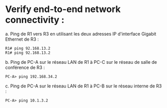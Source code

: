 # Verify end-to-end network connectivity :

a. Ping de R1 vers R3 en utilisant les deux adresses IP d'interface Gigabit Ethernet de R3 :
```
R1# ping 92.168.13.2
R1# ping 92.168.13.2
```

b. Ping de PC-A sur le réseau LAN de R1 à PC-C sur le réseau de salle de conférence de R3 :
```
PC-A> ping 192.168.34.2
```

c. Ping de PC-A sur le réseau LAN de R1 à PC-B sur le réseau interne de R3 :
```
PC-A> ping 10.1.3.2
``` 
